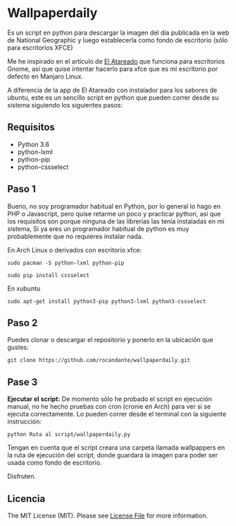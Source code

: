 # Wallpaperdaily
Es un script en python para descargar la imagen del día publicada en la web de National Geographic y luego establecerla como fondo de escritorio (sólo para escritorios XFCE)

Me he inspirado en el articulo de [El Atareado](https://www.atareao.es/apps/wallpapers-con-national-geographic-en-ubuntu/) que funciona para escritorios Gnome, así que quise intentar hacerlo para xfce que es mi escritorio por defecto en Manjaro Linux.

A diferencia de la app de El Atareado con instalador para los sabores de ubuntu, este es un sencillo script en python que pueden correr desde su sistema siguiendo los siguientes pasos:

## Requisitos
* Python 3.6
* python-lxml
* python-pip
* python-cssselect

## Paso 1
Bueno, no soy programador habitual en Python, por lo general lo hago en PHP o Javascript, pero quise retarme un poco y practicar python, así que los requisitos son porque ninguna de las librerías las tenía instaladas en mi sistema, Si ya eres un programador habitual de python es muy probablemente que no requieres instalar nada.

En Arch Linux o derivados con escritorio xfce:

    sudo pacman -S python-lxml python-pip

    sudo pip install cssselect

En xubuntu

    sudo apt-get install python3-pip python3-lxml python3-cssselect

## Paso 2
Puedes clonar o descargar el repositorio y ponerlo en la ubicación que gustes:

    git clone https://github.com/rocandante/wallpaperdaily.git

## Pase 3
**Ejecutar el script:** 
De momento sólo he probado el script en ejecución manual, no he hecho pruebas con cron (cronie en Arch) para ver si se ejecuta correctamente. Lo pueden correr desde el terminal con la siguiente instrucción:

    python Ruta al script/wallpaperdaily.py

Tengan en cuenta que el script creara una carpeta llamada wallpappers en la ruta de ejecución del script, donde guardara la imagen para poder ser usada como fondo de escritorio.

Disfruten.

## Licencia

The MIT License (MIT). Please see [License File](LICENSE.md) for more information.